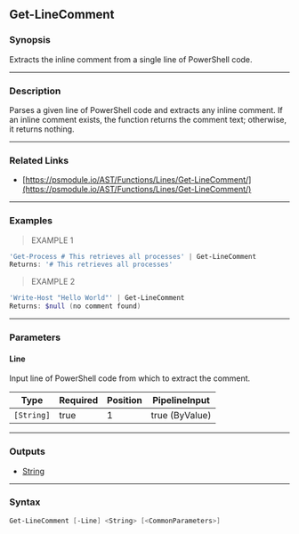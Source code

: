 Get-LineComment
---------------

### Synopsis
Extracts the inline comment from a single line of PowerShell code.

---

### Description

Parses a given line of PowerShell code and extracts any inline comment.
If an inline comment exists, the function returns the comment text; otherwise, it returns nothing.

---

### Related Links
* [https://psmodule.io/AST/Functions/Lines/Get-LineComment/](https://psmodule.io/AST/Functions/Lines/Get-LineComment/)

---

### Examples
> EXAMPLE 1

```PowerShell
'Get-Process # This retrieves all processes' | Get-LineComment
Returns: '# This retrieves all processes'
```
> EXAMPLE 2

```PowerShell
'Write-Host "Hello World"' | Get-LineComment
Returns: $null (no comment found)
```

---

### Parameters
#### **Line**
Input line of PowerShell code from which to extract the comment.

|Type      |Required|Position|PipelineInput |
|----------|--------|--------|--------------|
|`[String]`|true    |1       |true (ByValue)|

---

### Outputs
* [String](https://learn.microsoft.com/en-us/dotnet/api/System.String)

---

### Syntax
```PowerShell
Get-LineComment [-Line] <String> [<CommonParameters>]
```
